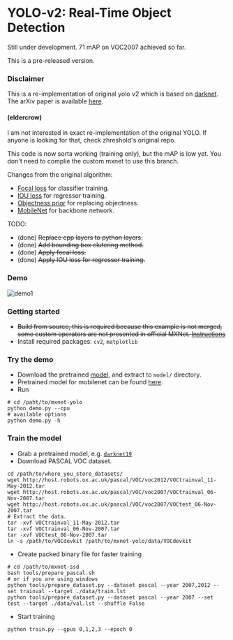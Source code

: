 # YOLO-v2: Real-Time Object Detection

Still under development. 71 mAP on VOC2007 achieved so far.

This is a pre-released version.

### Disclaimer
This is a re-implementation of original yolo v2 which is based on [darknet](https://github.com/pjreddie/darknet).
The arXiv paper is available [here](https://arxiv.org/pdf/1612.08242.pdf).

#### (eldercrow)
I am not interested in exact re-implementation of the original YOLO.
If anyone is looking for that, check zhreshold's original repo.

This code is now sorta working (training only), but the mAP is low yet.
You don't need to complie the custom mxnet to use this branch.

Changes from the original algorithm:
- [Focal loss](https://arxiv.org/abs/1708.02002) for classifier training.
- [IOU loss](https://arxiv.org/abs/1608.01471) for regressor training.
- [Objectness prior](https://arxiv.org/abs/1707.01691) for replacing objectness.
- [MobileNet](https://arxiv.org/abs/1704.04861) for backbone network.

TODO:
- (done) ~~Replace cpp layers to python layers.~~
- (done) ~~Add bounding box clutering method.~~
- (done) ~~Apply focal loss.~~
- (done) ~~Apply IOU loss for regressor training.~~

### Demo

![demo1](https://user-images.githubusercontent.com/3307514/28980832-29bb0262-7904-11e7-83e3-a5fec65e0c70.png)

### Getting started
- ~~Build from source, this is required because this example is not merged, some
custom operators are not presented in official MXNet. [Instructions](http://mxnet.io/get_started/install.html)~~
- Install required packages: `cv2`, `matplotlib`

### Try the demo
- Download the pretrained [model](https://github.com/zhreshold/mxnet-yolo/releases/download/0.1-alpha/yolo2_darknet19_416_pascalvoc0712_trainval.zip), and extract to `model/` directory.
- Pretrained model for mobilenet can be found [here](https://github.com/KeyKy/mobilenet-mxnet).
- Run
```
# cd /paht/to/mxnet-yolo
python demo.py --cpu
# available options
python demo.py -h
```

### Train the model
- Grab a pretrained model, e.g. [`darknet19`](https://github.com/zhreshold/mxnet-yolo/releases/download/0.1-alpha/darknet19_416_ILSVRC2012.zip)
- Download PASCAL VOC dataset.
```
cd /path/to/where_you_store_datasets/
wget http://host.robots.ox.ac.uk/pascal/VOC/voc2012/VOCtrainval_11-May-2012.tar
wget http://host.robots.ox.ac.uk/pascal/VOC/voc2007/VOCtrainval_06-Nov-2007.tar
wget http://host.robots.ox.ac.uk/pascal/VOC/voc2007/VOCtest_06-Nov-2007.tar
# Extract the data.
tar -xvf VOCtrainval_11-May-2012.tar
tar -xvf VOCtrainval_06-Nov-2007.tar
tar -xvf VOCtest_06-Nov-2007.tar
ln -s /path/to/VOCdevkit /path/to/mxnet-yolo/data/VOCdevkit
```
- Create packed binary file for faster training
```
# cd /path/to/mxnet-ssd
bash tools/prepare_pascal.sh
# or if you are using windows
python tools/prepare_dataset.py --dataset pascal --year 2007,2012 --set trainval --target ./data/train.lst
python tools/prepare_dataset.py --dataset pascal --year 2007 --set test --target ./data/val.lst --shuffle False
```
- Start training
```
python train.py --gpus 0,1,2,3 --epoch 0
```
